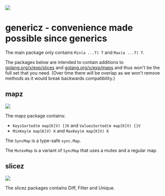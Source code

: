 [![](https://godoc.org/github.com/Jille/genericz?status.svg)](https://pkg.go.dev/github.com/Jille/genericz)

# genericz - convenience made possible since generics

The main package only contains `Min(a ...T) T` and `Max(a ...T) T`.

The packages below are intended to contain additions to [golang.org/x/exp/slices](https://pkg.go.dev/golang.org/x/exp/slices) and [golang.org/x/exp/maps](https://pkg.go.dev/golang.org/x/exp/maps) and thus won't be the full set that you need. (Over time there will be overlap as we won't remove methods as it would break backwards compatibility.)

## mapz

[![](https://godoc.org/github.com/Jille/genericz/mapz?status.svg)](https://pkg.go.dev/github.com/Jille/genericz/mapz)

The mapz package contains:

* `KeysSorted(m map[K]V) []K` and `ValuesSorted(m map[K]V) []V`
* `MinKey(m map[K]V) K` and `MaxKey(m map[K]V) K`

The `SyncMap` is a type-safe `sync.Map`.

The `MutexMap` is a variant of `SyncMap` that uses a mutex and a regular map.

## slicez

[![](https://godoc.org/github.com/Jille/genericz/slicez?status.svg)](https://pkg.go.dev/github.com/Jille/genericz/slicez)

The slicez packages contains Diff, Filter and Unique.
